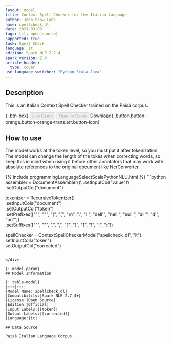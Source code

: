 ```yaml
---
layout: model
title: Context Spell Checker for the Italian Language
author: John Snow Labs
name: spellcheck_dl
date: 2021-03-08
tags: [it, open_source]
supported: true
task: Spell Check
language: it
edition: Spark NLP 2.7.4
spark_version: 2.4
article_header:
  type: cover
use_language_switcher: "Python-Scala-Java"
---
```


## Description

This is an Italian Context Spell Checker trained on the Paisà corpus.

{:.btn-box}
<button class="button button-orange" disabled>Live Demo</button>
<button class="button button-orange" disabled>Open in Colab</button>
[Download](https://s3.amazonaws.com/auxdata.johnsnowlabs.com/public/models/spellcheck_dl_it_2.7.4_2.4_1615238955709.zip){:.button.button-orange.button-orange-trans.arr.button-icon}

## How to use

The model works at the token level, so you must put it after tokenization.
The model can change the length of the tokes when correcting words, so keep this in mind when using it before other annotators that may work with absolute references to the original document like NerConverter.

<div class="tabs-box" markdown="1">
{% include programmingLanguageSelectScalaPythonNLU.html %}
```python
assembler = DocumentAssembler()\
 .setInputCol("value")\
 .setOutputCol("document")

tokenizer = RecursiveTokenizer()\
 .setInputCols("document")\
 .setOutputCol("token")\
 .setPrefixes(["\"", """, "(", "[", "\n", ".", "l'", "dell'", "nell'", "sull'", "all'", "d'", "un'"])\
 .setSuffixes(["\"", """, ".", ",", "?", ")", "]", "!", ";", ":"])

spellChecker = ContextSpellCheckerModel("spellcheck_dl", "it").\
    setInputCols("token").\
    setOutputCol("corrected")
```

</div>

{:.model-param}
## Model Information

{:.table-model}
|---|---|
|Model Name:|spellcheck_dl|
|Compatibility:|Spark NLP 2.7.4+|
|License:|Open Source|
|Edition:|Official|
|Input Labels:|[token]|
|Output Labels:|[corrected]|
|Language:|it|

## Data Source

Paisà Italian Language Corpus.